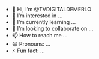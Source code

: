 - 👋 Hi, I’m @TVDIGITALDEMERLO
- 👀 I’m interested in ...
- 🌱 I’m currently learning ...
- 💞️ I’m looking to collaborate on ...
- 📫 How to reach me ...
- 😄 Pronouns: ...
- ⚡ Fun fact: ...

<!---
TVDIGITALDEMERLO/TVDIGITALDEMERLO is a ✨ special ✨ repository because its `README.md` (this file) appears on your GitHub profile.
You can click the Preview link to take a look at your changes.
--->
